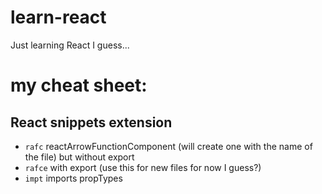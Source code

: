# learn-react
Just learning React I guess...

# my cheat sheet:

## React snippets extension

* `rafc` reactArrowFunctionComponent (will create one with the name of the file) but without export
* `rafce` with export (use this for new files for now I guess?)
* `impt` imports propTypes
